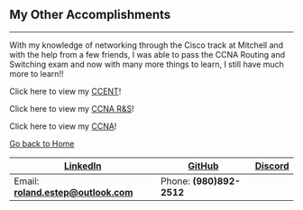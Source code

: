 ## My Other Accomplishments
------------------------------

With my knowledge of networking through the Cisco track at Mitchell and with the help from a few friends, I was able to pass the CCNA Routing and Switching exam and now with many more things to learn, I still have much more to learn!!

Click here to view my [CCENT](https://github.com/rcestep/rcestep.github.io/blob/master/other/CCENT.png)!

Click here to view my [CCNA R&S](https://github.com/rcestep/rcestep.github.io/blob/master/other/CCNA_R&S.png)!

Click here to view my [CCNA](https://github.com/rcestep/rcestep.github.io/blob/master/other/CCNA.png)!

[Go back to Home](https://rcestep.github.io)

[LinkedIn](https://linkedin.com/in/roland-c-estep) | [GitHub](https://github.com/rcestep) | [Discord](https://discordhub.com/profile/532348150019522580)
-------------------------------------------------- | ------------------------------------ | ------------------------------------------------------------
Email: **roland.estep@outlook.com**                | Phone: **(980)892-2512**             |
